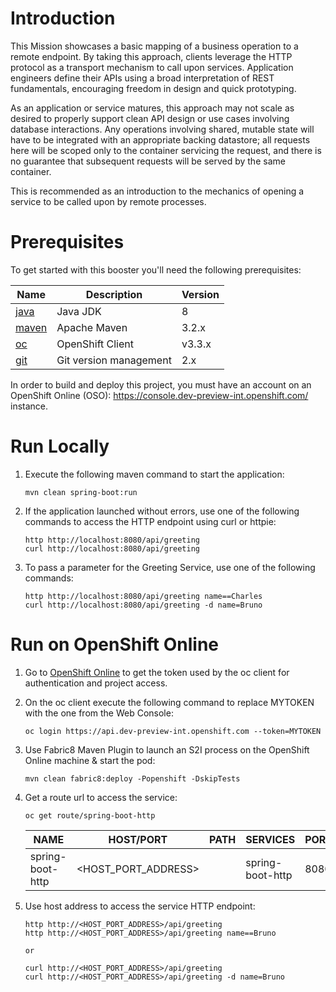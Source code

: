 # Introduction

This Mission showcases a basic mapping of a business operation to a remote endpoint. By taking this approach, clients leverage the HTTP protocol as a transport mechanism to call upon services. Application engineers define their APIs using a broad interpretation of REST fundamentals, encouraging freedom in design and quick prototyping.

As an application or service matures, this approach may not scale as desired to properly support clean API design or use cases involving database interactions. Any operations involving shared, mutable state will have to be integrated with an appropriate backing datastore; all requests here will be scoped only to the container servicing the request, and there is no guarantee that subsequent requests will be served by the same container.

This is recommended as an introduction to the mechanics of opening a service to be called upon by remote processes.

# Prerequisites

To get started with this booster you'll need the following prerequisites:

Name | Description | Version
--- | --- | ---
[java][1] | Java JDK | 8
[maven][2] | Apache Maven | 3.2.x 
[oc][3] | OpenShift Client | v3.3.x
[git][4] | Git version management | 2.x 

[1]: http://www.oracle.com/technetwork/java/javase/downloads/
[2]: https://maven.apache.org/download.cgi?Preferred=ftp://mirror.reverse.net/pub/apache/
[3]: https://docs.openshift.com/enterprise/3.2/cli_reference/get_started_cli.html
[4]: https://git-scm.com/book/en/v2/Getting-Started-Installing-Git

In order to build and deploy this project, you must have an account on an OpenShift Online (OSO): https://console.dev-preview-int.openshift.com/ instance.

# Run Locally

1. Execute the following maven command to start the application:

    ```
    mvn clean spring-boot:run
    ```

1. If the application launched without errors, use one of the following commands to access the HTTP endpoint using curl or httpie:

    ```
    http http://localhost:8080/api/greeting
    curl http://localhost:8080/api/greeting
    ```

1. To pass a parameter for the Greeting Service, use one of the following commands:

    ```
    http http://localhost:8080/api/greeting name==Charles
    curl http://localhost:8080/api/greeting -d name=Bruno
    ```

# Run on OpenShift Online

1. Go to [OpenShift Online](https://console.dev-preview-int.openshift.com/console/command-line) to get the token used by the oc client for authentication and project access. 

1. On the oc client execute the following command to replace MYTOKEN with the one from the Web Console:

    ```
    oc login https://api.dev-preview-int.openshift.com --token=MYTOKEN
    ```

1. Use Fabric8 Maven Plugin to launch an S2I process on the OpenShift Online machine & start the pod:

    ```
    mvn clean fabric8:deploy -Popenshift -DskipTests
    ```
    
1. Get a route url to access the service:

    ```
    oc get route/spring-boot-http
    ``` 

    NAME | HOST/PORT | PATH | SERVICES | PORT | TERMINATION
    ---- | --------- | ---- | -------- | ---- | -----------
    spring-boot-http | <HOST_PORT_ADDRESS> | | spring-boot-http | 8080 | 

1. Use host address to access the service HTTP endpoint:
    ```
    http http://<HOST_PORT_ADDRESS>/api/greeting
    http http://<HOST_PORT_ADDRESS>/api/greeting name==Bruno

    or 

    curl http://<HOST_PORT_ADDRESS>/api/greeting
    curl http://<HOST_PORT_ADDRESS>/api/greeting -d name=Bruno
    ```
